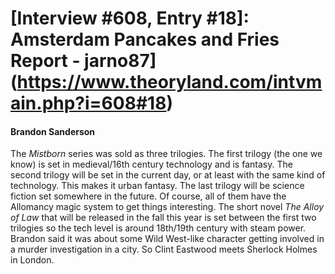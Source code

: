 # [Interview #608, Entry #18]: Amsterdam Pancakes and Fries Report - jarno87](https://www.theoryland.com/intvmain.php?i=608#18)

#### Brandon Sanderson

The
*Mistborn*
series was sold as three trilogies. The first trilogy (the one we know) is set in medieval/16th century technology and is fantasy. The second trilogy will be set in the current day, or at least with the same kind of technology. This makes it urban fantasy. The last trilogy will be science fiction set somewhere in the future. Of course, all of them have the Allomancy magic system to get things interesting. The short novel
*The Alloy of Law*
that will be released in the fall this year is set between the first two trilogies so the tech level is around 18th/19th century with steam power. Brandon said it was about some Wild West-like character getting involved in a murder investigation in a city. So Clint Eastwood meets Sherlock Holmes in London.

